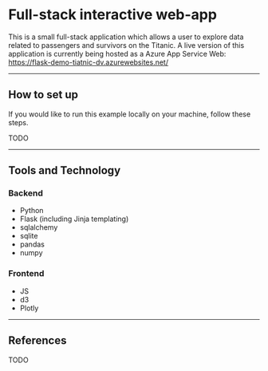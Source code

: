 # Full-stack interactive web-app

This is a small full-stack application which allows a user to explore data related to passengers and survivors on the Titanic. A live version of this application is currently being hosted as a Azure App Service Web: https://flask-demo-tiatnic-dv.azurewebsites.net/ 

------------
## How to set up
If you would like to run this example locally on your machine, follow these steps.

TODO

---------------

## Tools and Technology

### Backend
- Python
- Flask (including Jinja templating)
- sqlalchemy
- sqlite
- pandas
- numpy

### Frontend
- JS
- d3
- Plotly

---------------

## References

TODO

